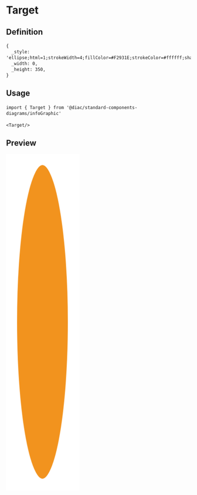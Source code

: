 # Target

## Definition

```
{
  _style: 'ellipse;html=1;strokeWidth=4;fillColor=#F2931E;strokeColor=#ffffff;shadow=0;fontSize=10;fontColor=#FFFFFF;align=center;fontStyle=0;whiteSpace=wrap;spacing=10;',
  _width: 0,
  _height: 350,
}
```

## Usage

```
import { Target } from '@diac/standard-components-diagrams/infoGraphic'

<Target/>
```

## Preview

<img src="./target.png" width="200"/>
